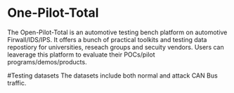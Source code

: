 # One-Pilot-Total
The Open-Pilot-Total is an automotive testing bench platform on automotive Firwall/IDS/IPS. It offers a bunch of practical toolkits and testing data repostiory for universities, reseach groups and secuity vendors.
Users can leaverage this platform to evaluate their POCs/pilot programs/demos/products.

#Testing datasets
The datasets include both normal and attack CAN Bus traffic. 
